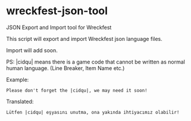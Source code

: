 # wreckfest-json-tool
JSON Export and Import tool for Wreckfest

This script will export and import Wreckfest json language files.

Import will add soon.

PS: |cidqu| means there is a game code that cannot be written as normal human language. (Line Breaker, Item Name etc.)

Example:
```
Please don't forget the |cidqu|, we may need it soon!
```

Translated:
```
Lütfen |cidqu| eşyasını unutma, ona yakında ihtiyacımız olabilir!
```
